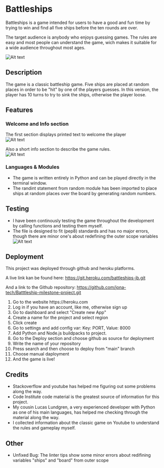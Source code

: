 # Battleships

Battleships is a game intended for users to have a good and fun time by trying to win and find all five ships before the ten rounds are over. 

The target audience is anybody who enjoys guessing games.
The rules are easy and most people can understand the game, wich makes it suitable for a wide audience throughout most ages.

![Alt text](https://i.imgur.com/LoOLwIW.png)

## Description

The game is a classic battleship game. Five ships are placed at random places in order to be "hit" by one of the players guesses. In this version, the player has 10 turns to try to sink the ships, otherwise the player loose. 

## Features

### Welcome and Info section

The first section displays printed text to welcome the player <br>
![Alt text](https://i.imgur.com/wB9kzxi.png)

Also a short info section to describe the game rules.<br>
![Alt text](https://i.imgur.com/WVjXjcs.png)


### Languages & Modules

* The game is written entirely in Python and can be played directly in the terminal window.
* The randint statement from random module has been imported to place ships at random places over the board by generating random numbers.

## Testing

* I have been continously testing the game throughout the development by calling functions and testing them myself. 
* The file is designed to fit (pep8) standards and has no major errors, though there are minor one's about redefining the outer scope variables<br>
![Alt text](https://i.imgur.com/vHf0oIb.png)

## Deployment

This project was deployed through github and heroku platforms.

A live link kan be found here: https://git.heroku.com/battleships-jb.git

And a link to the Github repository: https://github.com/jona-tech/Batttleship-milestone-project.git


<ol>
<li>Go to the website https://heroku.com </li>
<li>Log in if you have an account, like me, otherwise sign up</li>
<li>Go to dashboard and select "Create new App"</li>
<li>Create a name for the project and select region</li>
<li>Click create</li>
<li>Go to settings and add config var: Key: PORT, Value: 8000</li>
<li>Add Python and Node.js buildpacks to project.</li>
<li>Go to the Deploy section and choose github as source for deployment</li>
<li>Write the name of your repository</li>
<li>Press search and then choose to deploy from "main" branch</li>
<li>Choose manual daployment</li>
<li>And the game is live!</li>
</ol>

## Credits

* Stackoverflow and youtube has helped me figuring out some problems along the way.
* Code Institute code material is the greatest source of information for this project.
* My cousin Lucas Lundgren, a very experienced developer with Python as one of his main languages, has helped me checking through the material along the way.
* I collected information about the classic game on Youtube to understand the rules and gameplay myself.

## Other

* Unfixed Bug: The linter tips show some minor errors about redifining variables "ships" and "board" from outer scope

